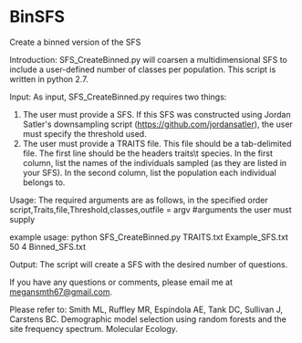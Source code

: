 # BinSFS
Create a binned version of the SFS

Introduction:
SFS_CreateBinned.py will coarsen a multidimensional SFS to include a user-defined number
of classes per population. This script is written in python 2.7.

Input: 
As input, SFS_CreateBinned.py requires two things: 
1.  The user must provide a SFS. If this SFS was constructed using Jordan Satler's 
    downsampling script (https://github.com/jordansatler), the user must specify the 
    threshold used. 
2.  The user must provide a TRAITS file. This file should be a tab-delimited file. The
    first line should be the headers traits\t species. In the first column, list the names
    of the individuals sampled (as they are listed in your SFS). In the second column, 
    list the population each individual belongs to.

Usage: 
The required arguments are as follows, in the specified order
script,Traits,file,Threshold,classes,outfile = argv #arguments the user must supply

example usage:
python SFS_CreateBinned.py TRAITS.txt Example_SFS.txt 50 4 Binned_SFS.txt

Output: 
The script will create a SFS with the desired number of questions.

If you have any questions or comments, please email me at megansmth67@gmail.com.

Please refer to: Smith ML, Ruffley MR, Espíndola AE, Tank DC, Sullivan J, Carstens BC. Demographic model selection using random forests and the site frequency spectrum. Molecular Ecology.
